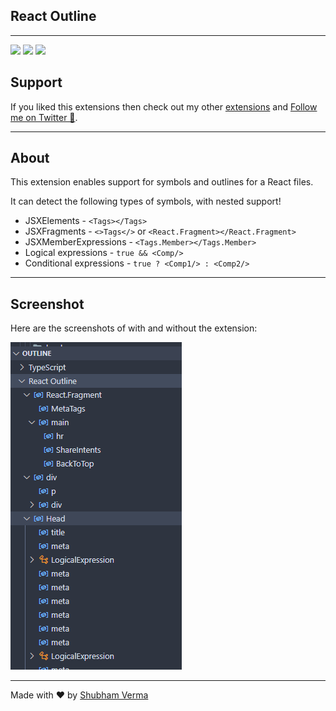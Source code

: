 ## React Outline

---

![](https://vsmarketplacebadge.apphb.com/version/ShubhamVerma18.react-outline.svg)
![](https://vsmarketplacebadge.apphb.com/installs-short/ShubhamVerma18.react-outline.svg)
![](https://vsmarketplacebadge.apphb.com/trending-weekly/ShubhamVerma18.react-outline.svg)

## Support

If you liked this extensions then check out my other [extensions](https://marketplace.visualstudio.com/publishers/ShubhamVerma18) and [Follow me on Twitter 💙](https://shbm.fyi/tw).

---

## About

This extension enables support for symbols and outlines for a React files.

It can detect the following types of symbols, with nested support!

- JSXElements - `<Tags></Tags>`
- JSXFragments - `<>Tags</>` or `<React.Fragment></React.Fragment>`
- JSXMemberExpressions - `<Tags.Member></Tags.Member>`
- Logical expressions - `true && <Comp/>`
- Conditional expressions - `true ? <Comp1/> : <Comp2/>`

---

## Screenshot

Here are the screenshots of with and without the extension:

![With the extension](./public/assets/with.png)

---

Made with ❤️ by [Shubham Verma](https://shbm.fyi/)
